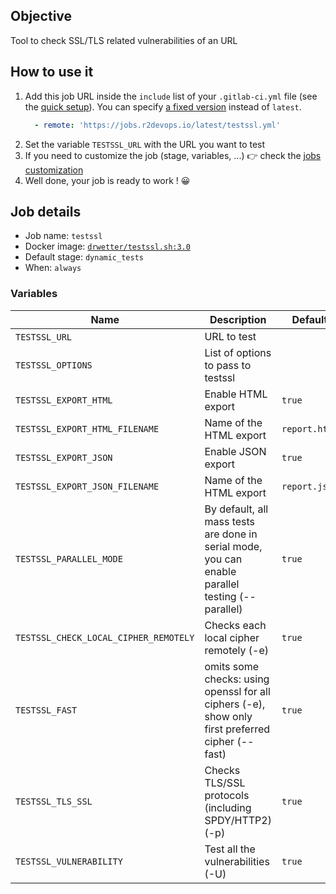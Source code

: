 ## Objective

Tool to check SSL/TLS related vulnerabilities of an URL

## How to use it

1. Add this job URL inside the `include` list of your `.gitlab-ci.yml` file (see the [quick setup](/use-the-hub/#quick-setup)). You can specify [a fixed version](#changelog) instead of `latest`.
    ```yaml
      - remote: 'https://jobs.r2devops.io/latest/testssl.yml'
    ```
1. Set the variable `TESTSSL_URL` with the URL you want to test
1. If you need to customize the job (stage, variables, ...) 👉 check the [jobs
   customization](/use-the-hub/#jobs-customization)
1. Well done, your job is ready to work ! 😀

## Job details

* Job name: `testssl`
* Docker image:
[`drwetter/testssl.sh:3.0`](https://hub.docker.com/r/_/drwetter/testssl.sh:3.0)
* Default stage: `dynamic_tests`
* When: `always`

### Variables



| Name | Description | Default |
| ---- | ----------- | ------- |
| `TESTSSL_URL` <img width=100/> | URL to test <img width=175/>| ` ` <img width=100/>|
| `TESTSSL_OPTIONS` | List of options to pass to testssl | ` ` |
| `TESTSSL_EXPORT_HTML` | Enable HTML export | `true` |
| `TESTSSL_EXPORT_HTML_FILENAME` | Name of the HTML export | `report.html` |
| `TESTSSL_EXPORT_JSON` | Enable JSON export | `true` |
| `TESTSSL_EXPORT_JSON_FILENAME` | Name of the HTML export | `report.json` |
| `TESTSSL_PARALLEL_MODE` | By default, all mass tests are done in serial mode, you can enable parallel testing (--parallel) | `true`|
| `TESTSSL_CHECK_LOCAL_CIPHER_REMOTELY` | Checks each local cipher remotely (-e) | `true`|
| `TESTSSL_FAST` | omits some checks: using openssl for all ciphers (-e), show only first preferred cipher (--fast) | `true`|
| `TESTSSL_TLS_SSL` | Checks TLS/SSL protocols (including SPDY/HTTP2) (-p) | `true`|
| `TESTSSL_VULNERABILITY` | Test all the vulnerabilities (-U) | `true`|
